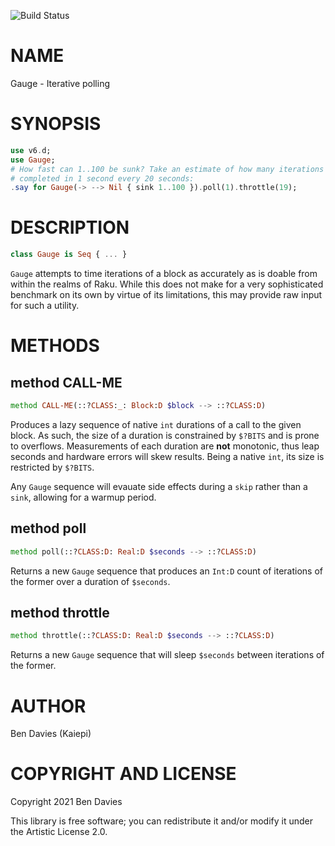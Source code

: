 ![Build Status](https://github.com/Kaiepi/ra-Gauge/actions/workflows/test.yml/badge.svg)

NAME
====

Gauge - Iterative polling

SYNOPSIS
========

```raku
use v6.d;
use Gauge;
# How fast can 1..100 be sunk? Take an estimate of how many iterations can be
# completed in 1 second every 20 seconds:
.say for Gauge(-> --> Nil { sink 1..100 }).poll(1).throttle(19);
```

DESCRIPTION
===========

```raku
class Gauge is Seq { ... }
```

`Gauge` attempts to time iterations of a block as accurately as is doable from within the realms of Raku. While this does not make for a very sophisticated benchmark on its own by virtue of its limitations, this may provide raw input for such a utility.

METHODS
=======

method CALL-ME
--------------

```raku
method CALL-ME(::?CLASS:_: Block:D $block --> ::?CLASS:D)
```

Produces a lazy sequence of native `int` durations of a call to the given block. As such, the size of a duration is constrained by `$?BITS` and is prone to overflows. Measurements of each duration are **not** monotonic, thus leap seconds and hardware errors will skew results. Being a native `int`, its size is restricted by `$?BITS`.

Any `Gauge` sequence will evauate side effects during a `skip` rather than a `sink`, allowing for a warmup period.

method poll
-----------

```raku
method poll(::?CLASS:D: Real:D $seconds --> ::?CLASS:D)
```

Returns a new `Gauge` sequence that produces an `Int:D` count of iterations of the former over a duration of `$seconds`.

method throttle
---------------

```raku
method throttle(::?CLASS:D: Real:D $seconds --> ::?CLASS:D)
```

Returns a new `Gauge` sequence that will sleep `$seconds` between iterations of the former.

AUTHOR
======

Ben Davies (Kaiepi)

COPYRIGHT AND LICENSE
=====================

Copyright 2021 Ben Davies

This library is free software; you can redistribute it and/or modify it under the Artistic License 2.0.

